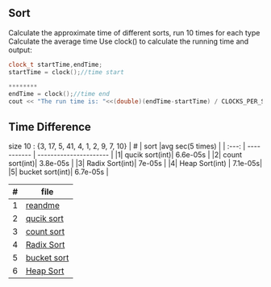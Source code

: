 

## Sort 
Calculate the approximate time of different sorts, run 10 times for each type Calculate the average time
Use clock() to calculate the running time and output:
```cpp
clock_t startTime,endTime;
startTime = clock();//time start

********
endTime = clock();//time end
cout << "The run time is: "<<(double)(endTime-startTime) / CLOCKS_PER_SEC << "s" << endl;
```
## Time Difference
size 10  : {3, 17, 5, 41, 4, 1, 2, 9, 7, 10}
|   #   | sort |avg sec(5 times) |
| :---: | ----------- | ---------------------- |
|1| qucik sort(int)|  6.6e-05s |
|2| count sort(int)|  3.8e-05s |
|3| Radix Sort(int)|   7e-05s  |
|4| Heap Sort(int) |   7.1e-05s|
|5| bucket sort(int)| 6.7e-05s |



|   #   | file |
| :---: |---------------------- |
|1|[reandme](https://github.com/yizhang0301/4883-Programming-Techniques-YIZhang/blob/main/Assignments/A16/readme.md)|
|2|[qucik sort](https://github.com/yizhang0301/4883-Programming-Techniques-YIZhang/blob/main/Assignments/A16/qiucksort.cpp)|
|3|[count sort](https://github.com/yizhang0301/4883-Programming-Techniques-YIZhang/blob/main/Assignments/A16/countsort.cpp)|
|4|[Radix Sort](https://github.com/yizhang0301/4883-Programming-Techniques-YIZhang/blob/main/Assignments/A16/Radix%20Sort.cpp)|
|5|[bucket sort](https://github.com/yizhang0301/4883-Programming-Techniques-YIZhang/blob/main/Assignments/A16/bucketsort.cpp)|
|6|[Heap Sort](https://github.com/yizhang0301/4883-Programming-Techniques-YIZhang/blob/main/Assignments/A16/heapsort.cpp)|
